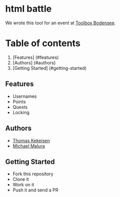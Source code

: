 # html battle

We wrote this tool for an event at [Toolbox Bodensee](http://toolbox-bodensee.de/).

# Table of contents
1. [Features] (#features)
2. [Authors] (#authors)
3. [Getting Started] (#getting-started)

## Features

* Usernames
* Points
* Quests
* Locking

## Authors

* [Thomas Kekeisen](https://github.com/blaues0cke)
* [Michael Malura](https://github.com/maluramichael)    

## Getting Started    
 
 * Fork this repository
 * Clone it
 * Work on it
 * Push it and send a PR

